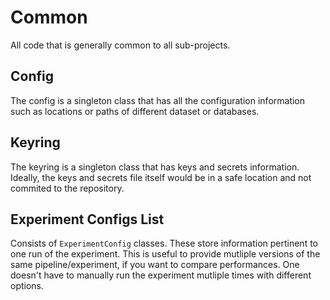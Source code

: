 # Common

All code that is generally common to all sub-projects.

## Config
The config is a singleton class that has all the configuration information such as locations or paths of different dataset or databases.

## Keyring
The keyring is a singleton class that has keys and secrets information. Ideally, the keys and secrets file itself would be in a safe location and not commited to the repository.

## Experiment Configs List
Consists of `ExperimentConfig` classes. These store information pertinent to one run of the experiment. This is useful to provide mutliple versions of the same pipeline/experiment, if you want to compare performances. One doesn't have to manually run the experiment mutliple times with different options.
